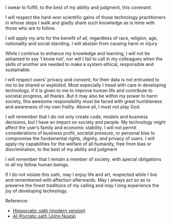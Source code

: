 I swear to fulfill, to the best of my ability and judgment, this covenant: 

I will respect the hard-won scientific gains of those technology practitioners in whose steps I walk and gladly share such knowledge as is mine with those who are to follow. 

I will apply my arts for the benefit of all, regardless of race, religion, age, nationality and social standing. I will abstain from causing harm or injury 

While I continue to enhance my knowledge and learning, I will not be ashamed to say ‘I know not’, nor will I fail to call in my colleagues when the skills of another are needed to make a system ethical, responsible and sustainable. 

I will respect users' privacy and consent, for their data is not entrusted to me to be shared or exploited. Most especially I tread with care in developing technology. If it is given to me to improve human life and contribute to societal progress, all thanks. But it may also be within my power to harm society, this awesome responsibility must be faced with great humbleness and awareness of my own frailty. Above all, I must not play God. 

I will remember that I do not only create code, models and business decisions, but I have an impact on society and people. My technology might affect the user’s family and economic stability. I will not permit considerations of business profit, societal pressure, or personal bias to compromise the fundamental rights, dignity, and privacy of users. I will apply my capabilities for the welfare of all humanity, free from bias or discrimination, to the best of my ability and judgment

I will remember that I remain a member of society, with special obligations to all my fellow human beings.

If I do not violate this oath, may I enjoy life and art, respected while I live and remembered with affection afterwards. May I always act so as to preserve the finest traditions of my calling and may I long experience the joy of developing technology. 



Reference: 
* [Hippocratic oath (modern version)](https://en.wikipedia.org/wiki/Hippocratic_Oath)
* [AI-Pocratic oath (John Nosta)](https://johnnosta.medium.com/the-ai-pocratic-oath-a-new-ethical-framework-for-the-age-of-ai-fd716e4330f4)

